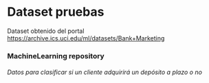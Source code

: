 # Dataset pruebas

Dataset obtenido del portal https://archive.ics.uci.edu/ml/datasets/Bank+Marketing


### MachineLearning repository

###### Datos para clasificar si un cliente adquirirá un depósito a plazo o no
